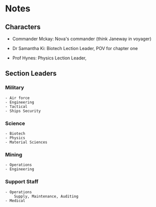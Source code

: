 # Notes


## Characters
- Commander Mckay: Nova's commander (think Janeway in voyager)

- Dr Samantha Ki: Biotech Lection Leader, POV for chapter one

- Prof Hynes: Physics Lection Leader,



## Section Leaders

### Military
    - Air force
    - Engineering
    - Tactical
    - Ships Security

### Science
    - Biotech
    - Physics
    - Material Sciences

### Mining
    - Operations
    - Engineering

### Support Staff
    - Operations
        Supply, Maintenance, Auditing
    - Medical 
        
